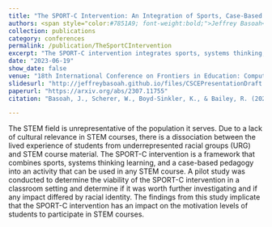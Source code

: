 ```yaml
---
title: "The SPORT-C Intervention: An Integration of Sports, Case-Based Pedagogy and Systems Thinking Learning"
authors: <span style="color:#7851A9; font-weight:bold;">Jeffrey Basoah</span>, <a href="https://engineering.virginia.edu/faculty/memoriam-william-t-scherer" target="_blank">William Scherer</a>, <a href="https://spire.duke.edu/karis-boyd-sinkler" target="_blank">Karis Boyd-Sinkler</a>, <a href="https://engineering.virginia.edu/faculty/reid-bailey" target="_blank">Reid Bailey</a>
collection: publications
category: conferences
permalink: /publication/TheSportCIntervention
excerpt: "The SPORT-C intervention integrates sports, systems thinking, and case-based learning to make STEM education more engaging and culturally relevant for underrepresented students. A pilot study suggests this approach boosts student motivation and engagement in STEM subjects."
date: "2023-06-19"
show_date: false
venue: "18th International Conference on Frontiers in Education: Computer Science & Computer Engineering (FECS'22) [Accepted, awaiting publication]"
slidesurl: "http://jeffreybasoah.github.io/files/CSCEPresentationDraft.pdf"
paperurl: "https://arxiv.org/abs/2307.11755"
citation: "Basoah, J., Scherer, W., Boyd-Sinkler, K., & Bailey, R. (2023, June 19). The SPORT-C Intervention: An Integration of Sports, Case-Based Pedagogy and Systems Thinking Learning. 18th International Conference on Frontiers in Education: Computer Science & Computer Engineering (FECS'22). [Accepted, awaiting publication]"

---
```


The STEM field is unrepresentative of the population it serves. Due to a lack of cultural relevance in STEM courses, there is a dissociation between the lived experience of students from underrepresented racial groups (URG) and STEM course material. The SPORT-C intervention is a framework that combines sports, systems thinking learning, and a case-based pedagogy into an activity that can be used in any STEM course. A pilot study was conducted to determine the viability of the SPORT-C intervention in a classroom setting and determine if it was worth further investigating and if any impact differed by racial identity. The findings from this study implicate that the SPORT-C intervention has an impact on the motivation levels of students to participate in STEM courses.

<!--
<p><strong>Authors:</strong>  <span style="color: #7851A9; font-weight: bold;">Jeffrey Basoah</span>, <a href="https://engineering.virginia.edu/faculty/memoriam-william-t-scherer" target="_blank">Dr. William Scherer</a>, <a href="https://spire.duke.edu/karis-boyd-sinkler" target="_blank">Dr. Karis Boyd-Sinkler</a>, <a href="https://engineering.virginia.edu/faculty/reid-bailey" target="_blank">Dr. Reid Bailey</a></p>
-->